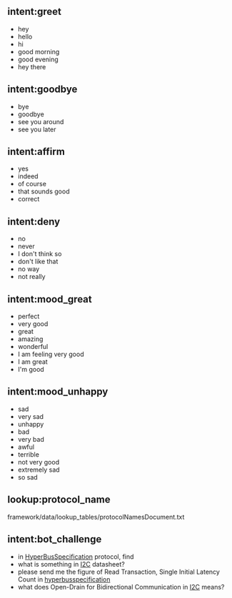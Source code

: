 ## intent:greet
- hey
- hello
- hi
- good morning
- good evening
- hey there

## intent:goodbye
- bye
- goodbye
- see you around
- see you later

## intent:affirm
- yes
- indeed
- of course
- that sounds good
- correct

## intent:deny
- no
- never
- I don't think so
- don't like that
- no way
- not really

## intent:mood_great
- perfect
- very good
- great
- amazing
- wonderful
- I am feeling very good
- I am great
- I'm good

## intent:mood_unhappy
- sad
- very sad
- unhappy
- bad
- very bad
- awful
- terrible
- not very good
- extremely sad
- so sad

## lookup:protocol_name
framework/data/lookup_tables/protocolNamesDocument.txt

## intent:bot_challenge
- in [HyperBusSpecification](protocol_name) protocol, find 
- what is something in [I2C](protocol_name) datasheet?
- please send me the figure of Read Transaction, Single Initial Latency Count in [hyperbusspecification](protocol_name)
- what does Open-Drain for Bidirectional Communication in [I2C](protocol_name) means? 